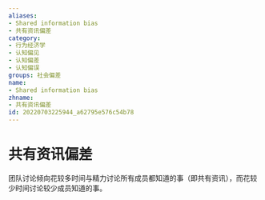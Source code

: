 ```yaml
---
aliases:
- Shared information bias
- 共有资讯偏差
category:
- 行为经济学
- 认知偏见
- 认知偏差
- 认知偏误
groups: 社会偏差
name:
- Shared information bias
zhname:
- 共有资讯偏差
id: 20220703225944_a62795e576c54b78
---
```


# 共有资讯偏差

团队讨论倾向花较多时间与精力讨论所有成员都知道的事（即共有资讯），而花较少时间讨论较少成员知道的事。
